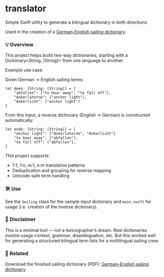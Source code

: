 # translator

Simple Swift utility to generate a bilingual dictionary in both directions.

Used in the creation of a [German–English sailing dictionary](http://rennstoff.de/project/iccm/).

### 💡 Overview

This project helps build two-way dictionaries, starting with a Dictionary<String, [String]> from one language to another.

Example use case: 

Given German → English sailing terms:

```
let deen: [String: [String]] = [
    "abfallen": ["to bear away", "to fall off"],
    "Ankerlaterne": ["anchor light"],
    "Ankerlicht": ["anchor light"]
]
```

From this input, a reverse dictionary (English → German) is constructed automatically:

```
let ende: [String: [String]] = [
    "anchor light": ["Ankerlaterne", "Ankerlicht"]
    "to bear away": ["abfallen"],
    "to fall off": ["abfallen"],
]
```

This project supports:

* 1:1, 1:n, m:1, n:m translation patterns
* Deduplication and grouping for reverse mapping
* Unicode-safe term handling

### 🛠 Use

See the `Sailing` class for the sample input dictionary and `main.swift` for usage (i.e. creation of the inverse dictionary).

### 📘 Disclaimer

This is a minimal tool — not a lexicographer’s dream. Real dictionaries involve usage context, grammar, disambiguation, etc. But this worked well for generating a structured bilingual term lists for a multilingual sailing crew.

### 🔗 Related

Download the finished sailing dictionary (PDF): [German–English sailing dictionary](http://rennstoff.de/project/iccm/)
